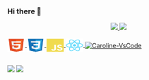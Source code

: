 ### Hi there 👋

<div align="center">
    <a href="https://github.com/devcarolinealmeida">
    <img height="180em" src="https://github-readme-stats.vercel.app/api?username=devcarolinealmeida&show_icons=true&theme=blue-green&include_all_commits=true&count_private=true"/>
    <img height="180em" src="https://github-readme-stats.vercel.app/api/top-langs/?username=devcarolinealmeida&layout=compact&langs_count=7&theme=blue-green"/>
</div>
  
  
<div style="display: inline_block"><br>
    <a href="https://developer.mozilla.org/pt-BR/docs/Web/HTML" target="_blank" rel="noreferrer">
       <img align="center" alt="Caroline-HTML" height="30" width="40" src="https://raw.githubusercontent.com/devicons/devicon/master/icons/html5/html5-original.svg">
    </a>
  <a href="https://developer.mozilla.org/pt-BR/docs/Web/CSS" target="_blank" rel="noreferrer">
      <img align="center" alt="Caroline-CSS" height="30" width="40" src="https://raw.githubusercontent.com/devicons/devicon/master/icons/css3/css3-original.svg">
    </a>
  <a href="https://www.javascript.com" target="_blank" rel="noreferrer">
      <img align="center" alt="Caroline-Js" height="30" width="40" src="https://raw.githubusercontent.com/devicons/devicon/master/icons/javascript/javascript-plain.svg">
    </a>
  <a href="https://pt-br.reactjs.org" target="_blank" rel="noreferrer">
      <img align="center" alt="Caroline-React" height="30" width="40" src="https://raw.githubusercontent.com/devicons/devicon/master/icons/react/react-original.svg">
    </a>
  <a href="https://code.visualstudio.com" target="_blank" rel="noreferrer">
      <img align="center" alt="Caroline-VsCode" height="30" width="40" src="https://cdn.jsdelivr.net/gh/devicons/devicon/icons/vscode/vscode-original.svg"      </a>
 </div>
  
  ##
 
<div> 
  <a href = "mailto:carolineitalia85@gmail.com"><img src="https://img.shields.io/badge/-Gmail-D14836?style=for-the-badge&logo=gmail&logoColor=white" target="_blank"></a>
  <a href="https://www.linkedin.com/in/devcaroline" target="_blank"><img src="https://img.shields.io/badge/-LinkedIn-%230077B5?style=for-the-badge&logo=linkedin&logoColor=white" target="_blank"></a> 
</div>

<!--
**devcarolinealmeida/devcarolinealmeida** is a ✨ _special_ ✨ repository because its `README.md` (this file) appears on your GitHub profile.

Here are some ideas to get you started:

- 🔭 I’m currently working on ...
- 🌱 I’m currently learning ...
- 👯 I’m looking to collaborate on ...
- 🤔 I’m looking for help with ...
- 💬 Ask me about ...
- 📫 How to reach me: ...
- 😄 Pronouns: ...
- ⚡ Fun fact: ...
-->
